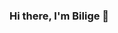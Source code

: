 ### Hi there, I'm Bilige 👋

<!--
**ItisAubrey/ItisAubrey** is a ✨ _special_ ✨ repository because its `README.md` (this file) appears on your GitHub profile.



- 🔭 Data Scientist 
- 🌱 MSc in Statistics and Data Sciente at [KULeuven]([https://www.pku.edu.cn](https://www.kuleuven.be/kuleuven))
- ⚡ Python/R
- 🤔 Interested in Data Science, Machine learning and Modelling
- 📫 Emai me at :oyunbilegolkhnuud@gmail.com
- 🏃 Running/ Yoga / Gym / Reading


<h6>* These nice badges are generated by <a href="https://shields.io/">Shields.io</a> and href="https://github.com/spencerwooo/Substats">Substats</a>.</h6>
